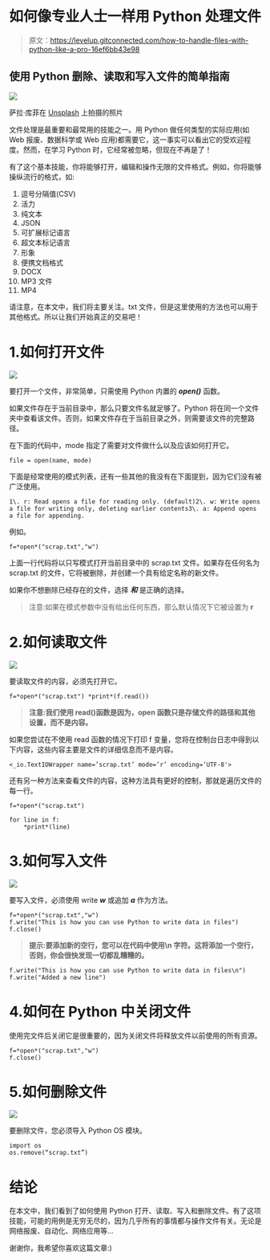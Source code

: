 # 如何像专业人士一样用 Python 处理文件

> 原文：<https://levelup.gitconnected.com/how-to-handle-files-with-python-like-a-pro-16ef6bb43e98>

## 使用 Python 删除、读取和写入文件的简单指南

![](img/655123bccfba983d4a6bbf80ee13dcb6.png)

萨拉·库菲在 [Unsplash](https://unsplash.com?utm_source=medium&utm_medium=referral) 上拍摄的照片

文件处理是最重要和最常用的技能之一。用 Python 做任何类型的实际应用(如 Web 报废、数据科学或 Web 应用)都需要它，这一事实可以看出它的受欢迎程度。然而，在学习 Python 时，它经常被忽略，但现在不再是了！

有了这个基本技能，你将能够打开，编辑和操作无限的文件格式。例如，你将能够操纵流行的格式，如:

1.  逗号分隔值(CSV)
2.  活力
3.  纯文本
4.  JSON
5.  可扩展标记语言
6.  超文本标记语言
7.  形象
8.  便携文档格式
9.  DOCX
10.  MP3 文件
11.  MP4

请注意，在本文中，我们将主要关注。txt 文件，但是这里使用的方法也可以用于其他格式。所以让我们开始真正的交易吧！

# 1.如何打开文件

![](img/f84ce930980b14a87a8d3da039ced64f.png)

要打开一个文件，非常简单，只需使用 Python 内置的 ***open()*** 函数。

如果文件存在于当前目录中，那么只要文件名就足够了。Python 将在同一个文件夹中查看该文件。否则，如果文件存在于当前目录之外，则需要该文件的完整路径。

在下面的代码中，mode 指定了需要对文件做什么以及应该如何打开它。

```
file = open(name, mode)
```

下面是经常使用的模式列表，还有一些其他的我没有在下面提到，因为它们没有被广泛使用。

```
1\. r: Read opens a file for reading only. (default)2\. w: Write opens a file for writing only, deleting earlier contents3\. a: Append opens a file for appending.
```

例如。

```
f=*open*("scrap.txt","w")
```

上面一行代码将以只写模式打开当前目录中的 scrap.txt 文件。如果存在任何名为 scrap.txt 的文件，它将被删除，并创建一个具有给定名称的新文件。

如果你不想删除已经存在的文件，选择 ***和*** 是正确的选择。

> 注意:如果在模式参数中没有给出任何东西，那么默认情况下它被设置为 **r**

# 2.如何读取文件

![](img/edf9cbbca85b25dd761bdad8d197aa2b.png)

要读取文件的内容，必须先打开它。

```
f=*open*("scrap.txt") *print*(f.read())
```

> **注意:我们使用 read()函数是因为，open 函数只是存储文件的路径和其他设置，而不是内容。**

如果您尝试在不使用 read 函数的情况下打印 f 变量，您将在控制台日志中得到以下内容，这些内容主要是文件的详细信息而不是内容。

```
<_io.TextIOWrapper name=’scrap.txt’ mode=’r’ encoding=’UTF-8'>
```

还有另一种方法来查看文件的内容，这种方法具有更好的控制，那就是遍历文件的每一行。

```
f=*open*("scrap.txt")

for line in f:
    *print*(line)
```

# 3.如何写入文件

![](img/6e8560c1813fa251492fa36d8628badf.png)

要写入文件，必须使用 write ***w*** 或追加 ***a*** 作为方法。

```
f=*open*("scrap.txt","w")
f.write("This is how you can use Python to write data in files")
f.close()
```

> **提示:要添加新的空行，您可以在代码中使用\n 字符。这将添加一个空行，否则，你会很快发现一切都乱糟糟的。**

```
f.write("This is how you can use Python to write data in files\n")
f.write("Added a new line")
```

# 4.如何在 Python 中关闭文件

使用完文件后关闭它是很重要的，因为关闭文件将释放文件以前使用的所有资源。

```
f=*open*("scrap.txt","w")
f.close()
```

# 5.如何删除文件

![](img/c666bfc0c493975eb50cd99dfdea84f8.png)

要删除文件，您必须导入 Python OS 模块。

```
import os
os.remove(“scrap.txt”)
```

# 结论

在本文中，我们看到了如何使用 Python 打开、读取、写入和删除文件。有了这项技能，可能的用例是无穷无尽的，因为几乎所有的事情都与操作文件有关。无论是网络报废、自动化、网络应用等…

谢谢你，我希望你喜欢这篇文章:)